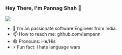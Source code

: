 ### Hey There, I'm Pannag Shah 👋
![](https://komarev.com/ghpvc/?username=iampann&color=blue)

- 🔭 I’m an passionate software Engineer from India.
- 📫 How to reach me: github.com/iampann
- 😄 Pronouns: He/His
- ⚡ Fun fact: I hate language wars

